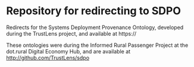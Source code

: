 Repository for redirecting to SDPO
===================

Redirects for the Systems Deployment Provenance Ontology, developed during the TrustLens project, and available at https:// 

These ontologies were during the Informed Rural Passenger Project at the dot.rural Digital Economy Hub, and are available at http://github.com/TrustLens/sdpo